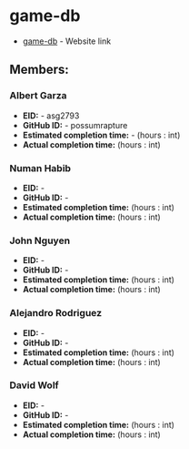 # game-db

* [game-db](http://www.example.com) - Website link

## Members:

### Albert Garza
* **EID:** - asg2793
* **GitHub ID:** - possumrapture
* **Estimated completion time:** - (hours : int)
* **Actual completion time:** (hours : int)

### Numan Habib
* **EID:** - 
* **GitHub ID:** - 
* **Estimated completion time:** (hours : int)
* **Actual completion time:** (hours : int)

### John Nguyen
* **EID:** - 
* **GitHub ID:** - 
* **Estimated completion time:** (hours : int)
* **Actual completion time:** (hours : int)

### Alejandro Rodriguez
* **EID:** - 
* **GitHub ID:** - 
* **Estimated completion time:** (hours : int)
* **Actual completion time:** (hours : int)

### David Wolf
* **EID:** - 
* **GitHub ID:** - 
* **Estimated completion time:** (hours : int)
* **Actual completion time:** (hours : int)
